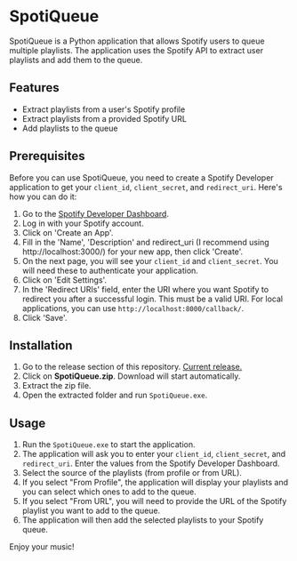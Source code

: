 # SpotiQueue

SpotiQueue is a Python application that allows Spotify users to queue multiple playlists. The application uses the Spotify API to extract user playlists and add them to the queue.

## Features

- Extract playlists from a user's Spotify profile
- Extract playlists from a provided Spotify URL
- Add playlists to the queue

## Prerequisites

Before you can use SpotiQueue, you need to create a Spotify Developer application to get your `client_id`, `client_secret`, and `redirect_uri`. Here's how you can do it:

1. Go to the [Spotify Developer Dashboard](https://developer.spotify.com/dashboard/).
2. Log in with your Spotify account.
3. Click on 'Create an App'.
4. Fill in the 'Name', 'Description' and redirect_uri (I recommend using http://localhost:3000/) for your new app, then click 'Create'.
5. On the next page, you will see your `client_id` and `client_secret`. You will need these to authenticate your application.
6. Click on 'Edit Settings'.
7. In the 'Redirect URIs' field, enter the URI where you want Spotify to redirect you after a successful login. This must be a valid URI. For local applications, you can use `http://localhost:8000/callback/`.
8. Click 'Save'.

## Installation

1. Go to the release section of this repository. [Current release.](https://github.com/PanPeryskop/SpotiQueue/releases/tag/v1.0)
2. Click on **SpotiQueue.zip**. Download will start automatically.
3. Extract the zip file.
4. Open the extracted folder and run `SpotiQueue.exe`.

## Usage

1. Run the `SpotiQueue.exe` to start the application.
2. The application will ask you to enter your `client_id`, `client_secret`, and `redirect_uri`. Enter the values from the Spotify Developer Dashboard.
3. Select the source of the playlists (from profile or from URL).
4. If you select "From Profile", the application will display your playlists and you can select which ones to add to the queue.
5. If you select "From URL", you will need to provide the URL of the Spotify playlist you want to add to the queue.
6. The application will then add the selected playlists to your Spotify queue.

Enjoy your music!